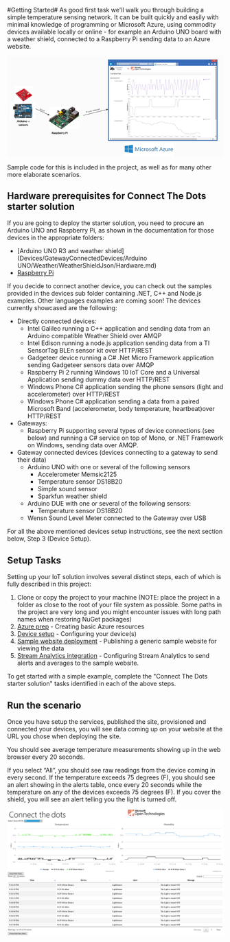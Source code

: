 #Getting Started#
As good first task we'll walk you through building a simple temperature sensing network. It can be built quickly and easily with minimal knowledge of programming or Microsoft Azure, using commodity devices available locally or online - for example an Arduino UNO board with a weather shield, connected to a Raspberry Pi sending data to an Azure website. 


![](images\Arduino-Pi-IoT.png)


Sample code for this is included in the project, as well as for many other more elaborate scenarios.

## Hardware prerequisites for Connect The Dots starter solution ##
If you are going to deploy the starter solution, you need to procure an Arduino UNO and Raspberry Pi, as shown in the documentation for those devices in the appropriate folders:

- [Arduino UNO R3 and weather shield](Devices/GatewayConnectedDevices/Arduino UNO/Weather/WeatherShieldJson/Hardware.md)
- [Raspberry Pi](Devices/Gateways/GatewayService/Hardware.md)

If you decide to connect another device, you can check out the samples provided in the devices sub folder containing .NET, C++ and Node.js examples. Other languages examples are coming soon! The devices currently showcased are the following:

- Directly connected devices:
    - Intel Galileo running a C++ application and sending data from an Arduino compatible Weather Shield over AMQP
    - Intel Edison running a node.js application sending data from a TI SensorTag BLEn sensor kit over HTTP/REST
    - Gadgeteer device running a C# .Net Micro Framework application sending Gadgeteer sensors data over AMQP
    - Raspberry Pi 2 running Windows 10 IoT Core and a Universal Application sending dummy data over HTTP/REST
    - Windows Phone C# application sending the phone sensors (light and accelerometer) over HTTP/REST
    - Windows Phone C# application sending a data from a paired Microsoft Band (accelerometer, body temperature, heartbeat)over HTTP/REST
- Gateways:
    - Raspberry Pi supporting several types of device connections (see below) and running a C# service on top of Mono, or .NET Framework on Windows, sending data over AMQP. 
- Gateway connected devices (devices connecting to a gateway to send their data)
    - Arduino UNO with one or several of the following sensors
        - Accelerometer Memsic2125
        - Temperature sensor DS18B20
        - Simple sound sensor
        - Sparkfun weather shield
    - Arduino DUE with one or several of the following sensors:
        - Temperature sensor DS18B20
    - Wensn Sound Level Meter connected to the Gateway over USB

For all the above mentioned devices setup instructions, see the next section below, Step 3 (Device Setup).

## Setup Tasks ##
Setting up your IoT solution involves several distinct steps, each of which is fully described in this project:


1. Clone or copy the project to your machine (NOTE: place the project in a folder as close to the root of your file system as possible. Some paths in the project are very long and you might encounter issues with long path names when restoring NuGet packages)
1. [Azure prep](Azure/AzurePrep/AzurePrep.md) - Creating basic Azure resources
1. [Device setup](Devices/DeviceSetup.md) - Configuring your device(s)
1. [Sample website deployment](Azure/WebSite/WebsitePublish.md) - Publishing a generic sample website for viewing the data
2. [Stream Analytics integration](Azure/StreamAnalyticsQueries/SA_setup.md) - Configuring Stream Analytics to send alerts and averages to the sample website.
  
To get started with a simple example, complete the "Connect The Dots starter solution" tasks identified in each of the above steps.

## Run the scenario ##

Once you have setup the services, published the site, provisioned and connected your devices, you will see data coming up on your website at the URL you chose when deploying the site.

You should see average temperature measurements showing up in the web browser every 20 seconds.

If you select “All”, you should see raw readings from the device coming in every second.
If the temperature exceeds 75 degrees (F), you should see an alert showing in the alerts table, once every 20 seconds while the temperature on any of the devices exceeds 75 degrees (F).
If you cover the shield, you will see an alert telling you the light is turned off.

![](images\WebSiteCapture.png)
